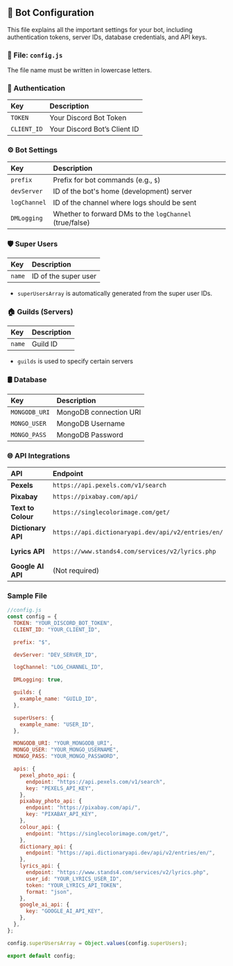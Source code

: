 ## 📄 Bot Configuration

This file explains all the important settings for your bot, including authentication tokens, server IDs, database credentials, and API keys.

### 📁 File: `config.js`

The file name must be written in lowercase letters.

### 🔑 Authentication

| Key         | Description                  |
| :---------- | :--------------------------- |
| `TOKEN`     | Your Discord Bot Token       |
| `CLIENT_ID` | Your Discord Bot’s Client ID |

### ⚙️ Bot Settings

| Key          | Description                                             |
| :----------- | :------------------------------------------------------ |
| `prefix`     | Prefix for bot commands (e.g., `$`)                     |
| `devServer`  | ID of the bot's home (development) server               |
| `logChannel` | ID of the channel where logs should be sent             |
| `DMLogging`  | Whether to forward DMs to the `logChannel` (true/false) |

### 🛡️ Super Users

| Key    | Description          |
| :----- | :------------------- |
| `name` | ID of the super user |

- `superUsersArray` is automatically generated from the super user IDs.

### 🏠 Guilds (Servers)

| Key    | Description |
| :----- | :---------- |
| `name` | Guild ID    |

- `guilds` is used to specify certain servers

### 🛢️ Database

| Key           | Description            |
| :------------ | :--------------------- |
| `MONGODB_URI` | MongoDB connection URI |
| `MONGO_USER`  | MongoDB Username       |
| `MONGO_PASS`  | MongoDB Password       |

### 🌐 API Integrations

| API                | Endpoint                                           | Key/Token                                       |
| :----------------- | :------------------------------------------------- | :---------------------------------------------- |
| **Pexels**         | `https://api.pexels.com/v1/search`                 | `PEXELS_API_KEY`                                |
| **Pixabay**        | `https://pixabay.com/api/`                         | `PIXABAY_API_KEY`                               |
| **Text to Colour** | `https://singlecolorimage.com/get/`                | (no key needed)                                 |
| **Dictionary API** | `https://api.dictionaryapi.dev/api/v2/entries/en/` | (no key needed)                                 |
| **Lyrics API**     | `https://www.stands4.com/services/v2/lyrics.php`   | `YOUR_LYRICS_USER_ID` + `YOUR_LYRICS_API_TOKEN` |
| **Google AI API**  | (Not required)                                     | `GOOGLE_AI_API_KEY`                             |

### Sample File

```javascript
//config.js
const config = {
  TOKEN: "YOUR_DISCORD_BOT_TOKEN",
  CLIENT_ID: "YOUR_CLIENT_ID",

  prefix: "$",

  devServer: "DEV_SERVER_ID",

  logChannel: "LOG_CHANNEL_ID",

  DMLogging: true,

  guilds: {
    example_name: "GUILD_ID",
  },

  superUsers: {
    example_name: "USER_ID",
  },

  MONGODB_URI: "YOUR_MONGODB_URI",
  MONGO_USER: "YOUR_MONGO_USERNAME",
  MONGO_PASS: "YOUR_MONGO_PASSWORD",

  apis: {
    pexel_photo_api: {
      endpoint: "https://api.pexels.com/v1/search",
      key: "PEXELS_API_KEY",
    },
    pixabay_photo_api: {
      endpoint: "https://pixabay.com/api/",
      key: "PIXABAY_API_KEY",
    },
    colour_api: {
      endpoint: "https://singlecolorimage.com/get/",
    },
    dictionary_api: {
      endpoint: "https://api.dictionaryapi.dev/api/v2/entries/en/",
    },
    lyrics_api: {
      endpoint: "https://www.stands4.com/services/v2/lyrics.php",
      user_id: "YOUR_LYRICS_USER_ID",
      token: "YOUR_LYRICS_API_TOKEN",
      format: "json",
    },
    google_ai_api: {
      key: "GOOGLE_AI_API_KEY",
    },
  },
};

config.superUsersArray = Object.values(config.superUsers);

export default config;
```
